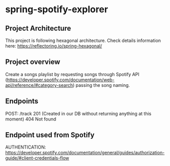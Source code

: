 # spring-spotify-explorer

## Project Architecture
This project is following hexagonal architecture. 
Check details information here:
https://reflectoring.io/spring-hexagonal/

## Project overview
Create a songs playlist by requesting songs through Spotify API (https://developer.spotify.com/documentation/web-api/reference/#category-search) passing the song naming.

## Endpoints
POST: /track
201 (Created in our DB without returning anything at this moment)
404 Not found

## Endpoint used from Spotify
AUTHENTICATION:
https://developer.spotify.com/documentation/general/guides/authorization-guide/#client-credentials-flow